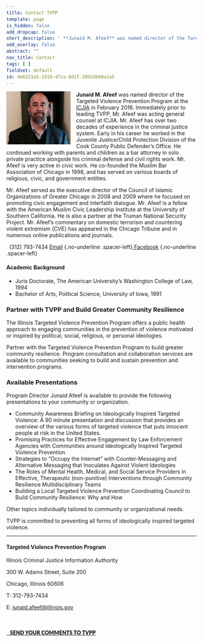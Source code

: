 ```yaml
---
title: Contact TVPP
template: page
is_hidden: false
add_dropcap: false
short_description: ' **Junaid M. Afeef** was named director of the Targeted Violence Prevention Program at the Illinois Criminal Justice Information Authority in February 2016.'
add_overlay: false
abstract: ""
nav_title: Contact
tags: [ ]
fieldset: default
id: de6221a5-1919-47ca-8d1f-2092db09a1a5
---
```

<img src="/assets/img/headshots/jafeef.jpg" alt="{{title}}" width="170" height="140" class="small-image" style="float: left; margin-right: 15px; margin-top: 0px">

 **Junaid M. Afeef** was named director of the Targeted Violence Prevention Program at the [ICJIA](http://www.icjia.state.il.us) in February 2016. Immediately prior to leading TVPP, Mr. Afeef was acting general counsel at ICJIA. Mr. Afeef has over two decades of experience in the criminal justice system. Early in his career he worked in the Juvenile Justice/Child Protection Division of the Cook County Public Defender’s Office. He continued working with parents and children as a bar attorney in solo private practice alongside his criminal defense and civil rights work. Mr. Afeef is very active in civic work. He co-founded the Muslim Bar Association of Chicago in 1998, and has served on various boards of religious, civic, and government entities.
  
  Mr. Afeef served as the executive director of the Council of Islamic Organizations of Greater Chicago in 2008 and 2009 where he focused on promoting civic engagement and interfaith dialogue. Mr. Afeef is a fellow with the American Muslim Civic Leadership Institute at the University of Southern California. He is also a partner at the Truman National Security Project. Mr. Afeef’s commentary on domestic terrorism and countering violent extremism (CVE) has appeared in the Chicago Tribune and in numerous online publications and journals.
  
  <i class="fa fa-phone-square" aria-hidden="true"></i>&nbsp;&nbsp;(312) 793-7434 [<i class="fa fa-envelope" aria-hidden="true"></i> Email](/contact/contact-form) {.no-underline .spacer-left}[<i class="fa fa-facebook-official" aria-hidden="true"></i> Facebook](https://www.facebook.com/targetedviolenceprevention/) {.no-underline .spacer-left}
  
  <h4>Academic Background</h4>
  
  - Juris Doctorate, The American University’s Washington College of Law, 1994
  - Bachelor of Arts, Political Science, University of Iowa, 1991


### Partner with TVPP and Build Greater Community Resilience

The Illinois Targeted Violence Prevention Program offers a public health approach to engaging communities in the prevention of violence motivated or inspired by political, social, religious, or personal ideologies.

Partner with the Targeted Violence Prevention Program to build greater community resilience. Program consultation and collaboration services are available to communities seeking to build and sustain prevention and intervention programs.

### Available Presentations

Program Director Junaid Afeef is available to provide the following presentations to your community or organization.

- Community Awareness Briefing on Ideologically Inspired Targeted Violence: A 90 minute presentation and discussion that provides an overview of the various forms of targeted violence that puts innocent people at risk in the United States.
- Promising Practices for Effective Engagement by Law Enforcement Agencies with Communities around Ideologically Inspired Targeted Violence Prevention
- Strategies to “Occupy the Internet” with Counter-Messaging and Alternative Messaging that Inoculates Against Violent Ideologies
- The Roles of Mental Health, Medical, and Social Service Providers in Effective, Therapeutic (non-punitive) Interventions through Community Resilience Multidisciplinary Teams
- Building a Local Targeted Violence Prevention Coordinating Council to Build Community Resilience: Why and How

Other topics individually tailored to community or organizational needs.

TVPP is committed to preventing all forms of ideologically inspired targeted violence.

---

#### Targeted Violence Prevention Program

Illinois Criminal Justice Information Authority

300 W. Adams Street, Suite 200

Chicago, Illinois 60606

T: 312-793-7434

E: [junaid.afeef@illinois.gov](junaid.afeef@illinois.gov)
<div class="text-center" style="margin-top: 50px; margin-bottom: 50px;">
<a class="btn btn-default" href="/contact/contact-form" style="text-transform: uppercase; font-family: 'Lato', sans-serif; font-weight: 900"><i class="fa fa-envelope" aria-hidden="true"></i>&nbsp;&nbsp;&nbsp;Send Your Comments to TVPP</a>
</div>





